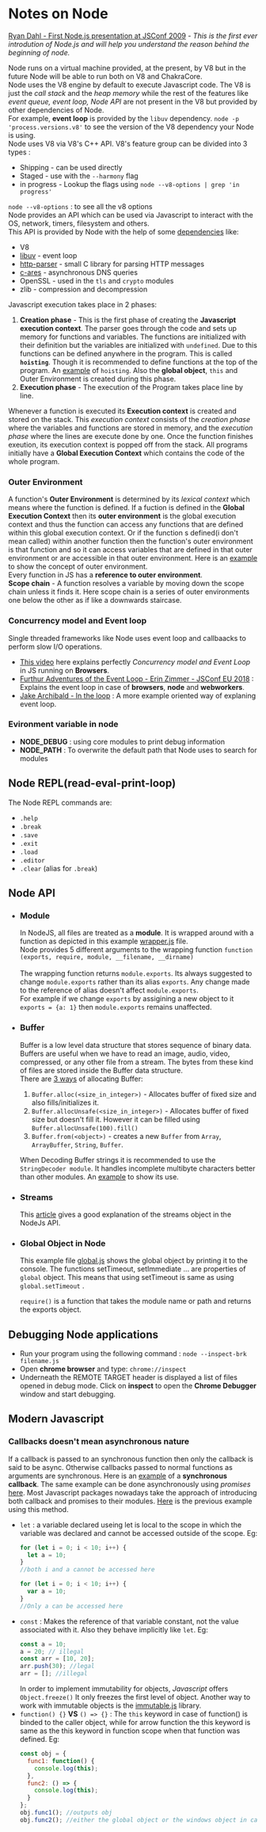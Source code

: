 # Notes on Node

[Ryan Dahl - First Node.js presentation at JSConf 2009][12] - *This is the first ever introdution of Node.js and will help you understand the reason behind the beginning of node.*

Node runs on a virtual machine provided, at the present, by V8 but in the future Node will be able to run both on V8 and ChakraCore.<br/>
Node uses the V8 engine by default to execute Javascript code. The V8 is just the *call stack* and the *heap memory* while the rest of the features like *event queue, event loop, Node API* are not present in the V8 but provided by other dependencies of Node.<br/>
For example, **event loop** is provided by the `libuv` dependency. 
`node -p 'process.versions.v8'` to see the version of the V8 dependency your Node is using.<br/>
Node uses V8 via V8's C++ API.
V8's feature group can be divided into 3 types :

- Shipping - can be used directly
- Staged - use with the `--harmony` flag
- in progress - Lookup the flags using `node --v8-options | grep 'in progress'`

`node --v8-options` : to see all the v8 options<br/>
Node provides an API which can be used via Javascript to interact with the OS, network, timers, filesystem and others.<br/>
This API is provided by Node with the help of some [dependencies][3] like:

- V8
- [libuv][4] - event loop
- [http-parser][5] - small C library for parsing HTTP messages
- [c-ares][6] - asynchronous DNS queries
- OpenSSL - used in the `tls` and `crypto` modules
- zlib - compression and decompression

Javascript execution takes place in 2 phases:

1. **Creation phase** - This is the first phase of creating the **Javascript execution context**. The parser goes through the code and sets up memory for functions and variables. The functions are initialized with their definition but the variables are initialized with `undefined`. Due to this functions can be defined anywhere in the program. This is called **`hoisting`**. Though it is recommended to define functions at the top of the program. An [example](hoisting/example.js) of `hoisting`. Also the **global object**, `this` and Outer Environment is created during this phase.
2. **Execution phase** - The execution of the Program takes place line by line. 

Whenever a function is executed its **Execution context** is created and stored on the stack. This *execution context* consists of the *creation phase* where the variables and functions are stored in memory, and the *execution phase* where the lines are execute done by one. Once the function finishes exeution, its execution context is popped off from the stack. All programs initially have a **Global Execution Context** which contains the code of the whole program. 

### Outer Environment
A function's **Outer Environment** is determined by its *lexical context* which means where the function is defined. If a fuction is defined in the **Global Execution Context** then its **outer environment** is the global execution context and thus the function can access any functions that are defined within this global execution context. Or if the function s defined(i don't mean called) within another function then the function's outer environment is that function and so it can access variables that are defined in that outer environment or are accessible in that outer environment.
Here is an [example](examples/outer-environment.js) to show the concept of outer environment. <br/>
Every function in JS has a **reference to outer environment**.  <br/>
**Scope chain** - A function resolves a variable by moving down the scope chain unless it finds it. Here scope chain is a series of outer environments one below the other as if like a downwards staircase.   

### Concurrency model and Event loop
Single threaded frameworks like Node uses event loop and callbaacks to perform slow I/O operations.
* [This video][8] here explains perfectly *Concurrency model and Event Loop* in JS running on **Browsers**.
* [Furthur Adventures of the Event Loop - Erin Zimmer - JSConf EU 2018][9] : Explains the event loop in case of **browsers**, **node** and **webworkers**.
* [Jake Archibald - In the loop][10] : A more example oriented way of explaning event loop. 

### Evironment variable in node

- **NODE_DEBUG** : using core modules to print debug information
- **NODE_PATH** : To overwrite the default path that Node uses to search for modules

## Node REPL(read-eval-print-loop)

The Node REPL commands are:

- `.help`
- `.break`
- `.save`
- `.exit`
- `.load`
- `.editor`
- `.clear` (alias for `.break`)

## Node API

* ### Module

  In NodeJS, all files are treated as a **module**. It is wrapped around with a function as depicted in this example [wrapper.js](Module/wrapper.js) file.<br/>
  Node provides 5 different arguments to the wrapping function `function (exports, require, module, __filename, __dirname)`<br/>  
  The wrapping function returns `module.exports`. Its always suggested to change `module.exports` rather than its alias `exports`. Any change made to the reference of alias doesn't affect `module.exports`. <br/>
  For example if we change `exports` by assigining a new object to it `exports = {a: 1}` then `module.exports` remains unaffected. <br/>

* ### Buffer

  Buffer is a low level data structure that stores sequence of binary data. Buffers are useful when we have to read an image, audio, video, compressed, or any other file from a stream. The bytes from these kind of files are stored inside the Buffer data structure.<br/>
  There are [3 ways][1] of allocating Buffer:

  1. `Buffer.alloc(<size_in_integer>)` - Allocates buffer of fixed size and also fills/initializes it.
  2. `Buffer.allocUnsafe(<size_in_integer>)` - Allocates buffer of fixed size but doesn't fill it. However it can be filled using `Buffer.allocUnsafe(100).fill()`
  3. `Buffer.from(<object>)` - creates a new `Buffer` from `Array`, `ArrayBuffer`, `String`, `Buffer`.

  When Decoding Buffer strings it is recommended to use the `StringDecoder module`. It handles incomplete multibyte characters better than other modules. An [example](Buffer/string_decoder.js) to show its use.

* ### Streams
    This [article][11] gives a good explanation of the streams object in the NodeJs API. 

* ### Global Object in Node 
  This example file [global.js](Node_API/Module/global.js) shows the global object by printing it to the console. The functions setTimeout, setImmediate ... are properties of `global` object. This means that using setTimeout is same as using `global.setTimeout` . <br/>

  `require()` is a function that takes the module name or path and returns the exports object.



## Debugging Node applications

- Run your program using the following command : `node --inspect-brk filename.js`
- Open **chrome browser** and type: `chrome://inspect`
- Underneath the REMOTE TARGET header is displayed a list of files opened in debug mode. Click on **inspect** to open the **Chrome Debugger** window and start debugging.

## Modern Javascript

### Callbacks doesn't mean asynchronous nature
If a callback is passed to an synchronous function then only the callback is said to be async. Otherwise callbacks passed to normal functions as arguments are synchronous. Here is an [example](/Node_API/fs/sync_callback.js) of a **synchronous callback**. The same example can be done asynchronously using *promises* [here](promises/readFileArray.js). Most Javascript packages nowadays take the approach of introducing both callback and promises to their modules. [Here](promises/readFileArrayCb.js) is the previous example using this method.

- `let` : a variable declared useing let is local to the scope in which the variable was declared and cannot be accessed outside of the scope.
  Eg:
  ```javascript
  for (let i = 0; i < 10; i++) {
    let a = 10;
  }
  //both i and a cannot be accessed here

  for (let i = 0; i < 10; i++) {
    var a = 10;
  }
  //Only a can be accessed here
  ```
- `const` : Makes the reference of that variable constant, not the value associated with it. Also they behave implicitly like `let`. Eg:
  ```javascript
  const a = 10;
  a = 20; // illegal
  const arr = [10, 20];
  arr.push(30); //legal
  arr = []; //illegal
  ```
  In order to implement immutability for objects, _Javascript_ offers `Object.freeze()` It only freezes the first level of object. Another way to work with immutable objects is the [immutable.js][2] library.
- `function() {}` **VS** `() => {}` : The `this` keyword in case of function() is binded to the caller object, while for arrow function the this keyword is same as the this keyword in function scope when that function was defined. Eg:
  ```javascript
  const obj = {
    func1: function() {
      console.log(this);
    },
    func2: () => {
      console.log(this);
    }
  };
  obj.func1(); //outputs obj
  obj.func2(); //either the global object or the windows object in case of browser
  ```

[1]: https://nodejs.org/api/buffer.html#buffer_buffer_from_buffer_alloc_and_buffer_allocunsafe
[2]: https://facebook.github.io/immutable-js/
[3]: https://nodejs.org/en/docs/meta/topics/dependencies/
[4]: https://github.com/libuv/libuv
[5]: https://github.com/nodejs/http-parser
[6]: https://github.com/c-ares/c-ares
[7]: https://npmjs.com
[8]: https://www.youtube.com/watch?v=8aGhZQkoFbQ
[9]: https://www.youtube.com/watch?v=u1kqx6AenYw
[10]: https://www.youtube.com/watch?v=cCOL7MC4Pl0
[11]: https://medium.freecodecamp.org/node-js-streams-everything-you-need-to-know-c9141306be93
[12]: https://www.youtube.com/watch?v=ztspvPYybIY

